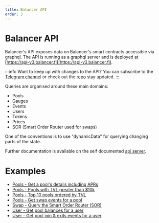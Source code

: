```yaml
---
title: Balancer API
order: 3
---
```

# Balancer API
Balancer's API exposes data on Balancer's smart contracts accessible via graphql. The API is running as a graphql server and is deployed at [https://api-v3.balancer.fi](https://api-v3.balancer.fi).

:::info Want to keep up with changes to the API?
You can subscribe to the [Telegram channel](https://t.me/BalBeetsApi) or check out the [repo](https://github.com/balancer/backend) stay updated. 
:::

Queries are organised around these main domains:

- Pools
- Gauges
- Events
- Users
- Tokens
- Prices
- SOR (Smart Order Router used for swaps)

One of the conventions is to use "dynamicData" for querying changing parts of the state.

Further documentation is available on the self documented [api server](https://api-v3.balancer.fi).

# Examples

* [Pools - Get a pool's details including APRs](./pool-details-with-apr.md)
* [Pools - Pools with TVL greater than $10k](./pools-with-tvl.md)
* [Pools - Top 10 pools ordered by TVL](./pools-top-ordered-tvl.md)
* [Pools - Get swap events for a pool](./pool-swap-events.md)
* [Swap - Query the Smart Order Router (SOR)](./swap-query-sor.md)
* [User - Get pool balances for a user](./user-pool-balance.md)
* [User - Get pool join & exits events for a user](./user-pool-join-exits.md)



